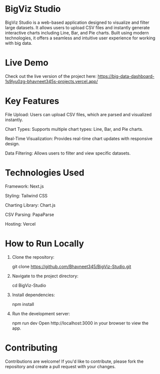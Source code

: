 # BigViz Studio

BigViz Studio is a web-based application designed to visualize and filter large datasets. It allows users to upload CSV files and instantly generate interactive charts including Line, Bar, and Pie charts. Built using modern technologies, it offers a seamless and intuitive user experience for working with big data.

# Live Demo

Check out the live version of the project here: https://big-data-dashboard-1s9lyu0zg-bhavneet345s-projects.vercel.app/

# Key Features

File Upload: Users can upload CSV files, which are parsed and visualized instantly.

Chart Types: Supports multiple chart types: Line, Bar, and Pie charts.

Real-Time Visualization: Provides real-time chart updates with responsive design.

Data Filtering: Allows users to filter and view specific datasets.

# Technologies Used

Framework: Next.js

Styling: Tailwind CSS

Charting Library: Chart.js

CSV Parsing: PapaParse

Hosting: Vercel

# How to Run Locally

1. Clone the repository:

   git clone https://github.com/Bhavneet345/BigViz-Studio.git

2. Navigate to the project directory:

   cd BigViz-Studio

3. Install dependencies:

   npm install

4. Run the development server:

   npm run dev
   Open http://localhost:3000 in your browser to view the app.

# Contributing

Contributions are welcome! If you'd like to contribute, please fork the repository and create a pull request with your changes.
